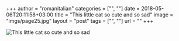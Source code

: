 +++
author = "romanitalian"
categories = ["", ""]
date = 2018-05-06T20:11:58+03:00
title = "This little cat so cute and so sad"
image = "imgs/page25.jpg"
layout = "post"
tags = ["", ""]
url = ""
+++

<img src="/imgs/page25.jpg" title="This little cat so cute and so sad">
